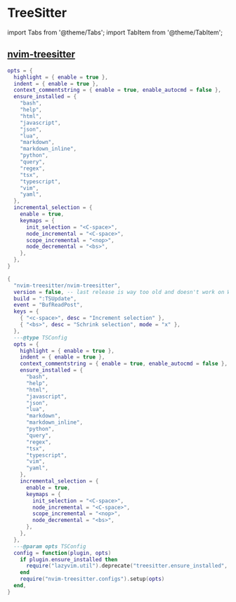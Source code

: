 # TreeSitter

<!-- plugins:start -->

import Tabs from '@theme/Tabs';
import TabItem from '@theme/TabItem';

## [nvim-treesitter](https://github.com/nvim-treesitter/nvim-treesitter)

<Tabs>

<TabItem value="opts" label="Options">

```lua
opts = {
  highlight = { enable = true },
  indent = { enable = true },
  context_commentstring = { enable = true, enable_autocmd = false },
  ensure_installed = {
    "bash",
    "help",
    "html",
    "javascript",
    "json",
    "lua",
    "markdown",
    "markdown_inline",
    "python",
    "query",
    "regex",
    "tsx",
    "typescript",
    "vim",
    "yaml",
  },
  incremental_selection = {
    enable = true,
    keymaps = {
      init_selection = "<C-space>",
      node_incremental = "<C-space>",
      scope_incremental = "<nop>",
      node_decremental = "<bs>",
    },
  },
}
```

</TabItem>


<TabItem value="code" label="Full Spec">

```lua
{
  "nvim-treesitter/nvim-treesitter",
  version = false, -- last release is way too old and doesn't work on Windows
  build = ":TSUpdate",
  event = "BufReadPost",
  keys = {
    { "<c-space>", desc = "Increment selection" },
    { "<bs>", desc = "Schrink selection", mode = "x" },
  },
  ---@type TSConfig
  opts = {
    highlight = { enable = true },
    indent = { enable = true },
    context_commentstring = { enable = true, enable_autocmd = false },
    ensure_installed = {
      "bash",
      "help",
      "html",
      "javascript",
      "json",
      "lua",
      "markdown",
      "markdown_inline",
      "python",
      "query",
      "regex",
      "tsx",
      "typescript",
      "vim",
      "yaml",
    },
    incremental_selection = {
      enable = true,
      keymaps = {
        init_selection = "<C-space>",
        node_incremental = "<C-space>",
        scope_incremental = "<nop>",
        node_decremental = "<bs>",
      },
    },
  },
  ---@param opts TSConfig
  config = function(plugin, opts)
    if plugin.ensure_installed then
      require("lazyvim.util").deprecate("treesitter.ensure_installed", "treesitter.opts.ensure_installed")
    end
    require("nvim-treesitter.configs").setup(opts)
  end,
}
```

</TabItem>

</Tabs>

<!-- plugins:end -->
